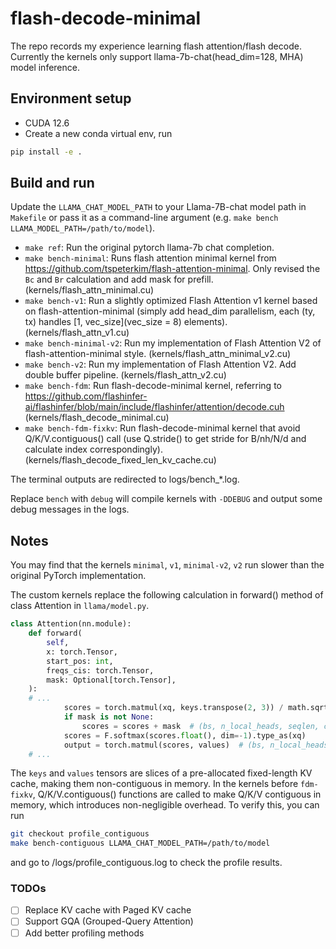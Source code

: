 # flash-decode-minimal
The repo records my experience learning flash attention/flash decode.
Currently the kernels only support llama-7b-chat(head_dim=128, MHA) model inference.

## Environment setup
- CUDA 12.6
- Create a new conda virtual env, run 
```bash
pip install -e .
```
## Build and run
Update the `LLAMA_CHAT_MODEL_PATH` to your Llama-7B-chat model path in `Makefile` or pass it as a command-line argument (e.g. `make bench LLAMA_MODEL_PATH=/path/to/model`).
- `make ref`: Run the original pytorch llama-7b chat completion.
- `make bench-minimal`: Runs flash attention minimal kernel from https://github.com/tspeterkim/flash-attention-minimal. Only revised the `Bc` and `Br` calculation and add mask for prefill. (kernels/flash_attn_minimal.cu)
- `make bench-v1`: Run a slightly optimized Flash Attention v1 kernel based on flash-attention-minimal (simply add head_dim parallelism, each (ty, tx) handles [1, vec_size](vec_size = 8) elements). (kernels/flash_attn_v1.cu)
- `make bench-minimal-v2`: Run my implementation of Flash Attention V2 of flash-attention-minimal style. (kernels/flash_attn_minimal_v2.cu)
- `make bench-v2`: Run my implementation of Flash Attention V2. Add double buffer pipeline. (kernels/flash_attn_v2.cu)
- `make bench-fdm`: Run flash-decode-minimal kernel, referring to https://github.com/flashinfer-ai/flashinfer/blob/main/include/flashinfer/attention/decode.cuh (kernels/flash_decode_minimal.cu)
- `make bench-fdm-fixkv`: Run flash-decode-minimal kernel that avoid Q/K/V.contiguous() call (use Q.stride() to get stride for B/nh/N/d and calculate index correspondingly). (kernels/flash_decode_fixed_len_kv_cache.cu)

The terminal outputs are redirected to logs/bench_*.log.

Replace `bench` with `debug` will compile kernels with `-DDEBUG` and output some debug messages in the logs.

## Notes

You may find that the kernels `minimal`, `v1`, `minimal-v2`, `v2` run slower than the original PyTorch implementation.

The custom kernels replace the following calculation in forward() method of class Attention in `llama/model.py`. 
```python
class Attention(nn.module):
    def forward(
        self,
        x: torch.Tensor,
        start_pos: int,
        freqs_cis: torch.Tensor,
        mask: Optional[torch.Tensor],
    ):
    # ... 
            scores = torch.matmul(xq, keys.transpose(2, 3)) / math.sqrt(self.head_dim)
            if mask is not None:
                scores = scores + mask  # (bs, n_local_heads, seqlen, cache_len + seqlen)
            scores = F.softmax(scores.float(), dim=-1).type_as(xq)
            output = torch.matmul(scores, values)  # (bs, n_local_heads, seqlen, head_dim)
    # ...
```
The `keys` and `values` tensors are slices of a pre-allocated fixed-length KV cache, making them non-contiguous in memory. In the kernels before `fdm-fixkv`, Q/K/V.contiguous() functions are called to make Q/K/V contiguous in memory, which introduces non-negligible overhead. To verify this, you can run
```bash
git checkout profile_contiguous
make bench-contiguous LLAMA_CHAT_MODEL_PATH=/path/to/model
```
and go to /logs/profile_contiguous.log to check the profile results.


### TODOs

- [ ] Replace KV cache with Paged KV cache
- [ ] Support GQA (Grouped-Query Attention)
- [ ] Add better profiling methods